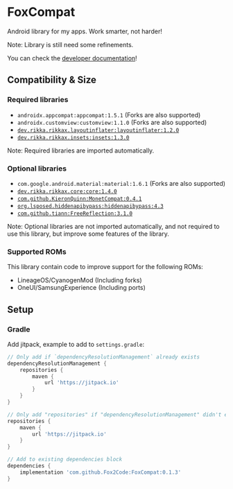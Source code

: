 # FoxCompat

Android library for my apps. Work smarter, not harder!

Note: Library is still need some refinements.

You can check the [developer documentation](https://github.com/Fox2Code/FoxCompat/tree/master/documentation)!

## Compatibility & Size

### Required libraries

- `androidx.appcompat:appcompat:1.5.1` (Forks are also supported)
- `androidx.customview:customview:1.1.0` (Forks are also supported)
- [`dev.rikka.rikkax.layoutinflater:layoutinflater:1.2.0`](https://github.com/RikkaApps/RikkaX/tree/master/layoutinflater)
- [`dev.rikka.rikkax.insets:insets:1.3.0`](https://github.com/RikkaApps/RikkaX/tree/master/insets)

Note: Required libraries are imported automatically.

### Optional libraries

- `com.google.android.material:material:1.6.1` (Forks are also supported)
- [`dev.rikka.rikkax.core:core:1.4.0`](https://github.com/RikkaApps/RikkaX/tree/master/core/core)
- [`com.github.KieronQuinn:MonetCompat:0.4.1`](https://github.com/KieronQuinn/MonetCompat)
- [`org.lsposed.hiddenapibypass:hiddenapibypass:4.3`](https://github.com/LSPosed/AndroidHiddenApiBypass)
- [`com.github.tiann:FreeReflection:3.1.0`](https://github.com/tiann/FreeReflection)

Note: Optional libraries are not imported automatically, and not required to use this library,
but improve some features of the library.

### Supported ROMs

This library contain code to improve support for the following ROMs:

- LineageOS/CyanogenMod (Including forks)
- OneUI/SamsungExperience (Including ports)

## Setup

### Gradle

Add jitpack, example to add to `settings.gradle`:
```groovy
// Only add if `dependencyResolutionManagement` already exists
dependencyResolutionManagement {
    repositories {
        maven {
            url 'https://jitpack.io'
        }
    }
}
```


```groovy
// Only add "repositories" if "dependencyResolutionManagement" didn't exists in "settings.gradle"
repositories {
    maven {
        url 'https://jitpack.io'
    }
}

// Add to existing dependencies block
dependencies {
    implementation 'com.github.Fox2Code:FoxCompat:0.1.3'
}
```
